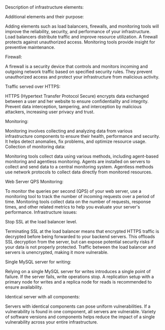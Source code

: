 Description of infrastructure elements:


Additional elements and their purpose:

 Adding  elements such as load balancers, firewalls, and monitoring tools will improve the  reliability, security, and performance of your infrastructure. Load balancers distribute traffic and improve resource utilization. A firewall protects against unauthorized access. Monitoring tools provide insight for preventive maintenance.

 Firewall:

 A firewall is a security device that controls and monitors incoming and outgoing network traffic based on specified security rules. They prevent unauthorized access and protect your infrastructure from malicious activity.

 Traffic served over HTTPS:

 HTTPS (Hypertext Transfer Protocol Secure) encrypts data exchanged between a user and her website to ensure confidentiality and integrity. Prevent data interception, tampering, and interception by malicious attackers, increasing user privacy and trust.

 Monitoring:

 Monitoring involves collecting and analyzing data from various infrastructure components  to ensure their health, performance and security. It helps detect anomalies, fix problems, and optimize resource usage. Collection of monitoring data:

 Monitoring tools collect data using various methods, including agent-based monitoring and agentless monitoring. Agents are installed on servers to collect and send data to a central monitoring system. Agentless methods use network protocols to collect data directly from monitored resources.

  Web Server QPS Monitoring:

 To monitor the  queries per second (QPS) of your web server, use a monitoring tool to track the number of incoming requests over a period of time. Monitoring tools collect data on the number of requests, response times, and other related metrics to help you evaluate your server's performance. Infrastructure issues:


Stop SSL at the load balancer level.

 Terminating SSL at the load balancer means that encrypted HTTPS traffic is decrypted before being forwarded to your backend servers. This offloads SSL decryption from the server, but can expose  potential security risks if your data is not properly protected. Traffic between the load balancer and servers is unencrypted, making it more vulnerable.

 Single MySQL server for writing:

 Relying on a single MySQL server for writes introduces a single point of failure. If the server fails, write operations stop. A replication setup with a primary node for writes and a replica node for reads is recommended to ensure availability.

 Identical server with all components:

 Servers with identical components can pose uniform vulnerabilities. If a vulnerability is found in one component, all servers are vulnerable. Variety of software versions and components helps reduce the impact of a single vulnerability across your entire infrastructure.
